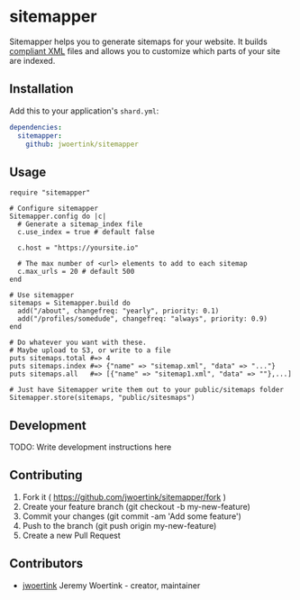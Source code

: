 # sitemapper

Sitemapper helps you to generate sitemaps for your website. It builds [compliant XML](https://www.sitemaps.org/protocol.html) files and allows you to customize which parts of your site are indexed.

## Installation

Add this to your application's `shard.yml`:

```yaml
dependencies:
  sitemapper:
    github: jwoertink/sitemapper
```

## Usage

```crystal
require "sitemapper"

# Configure sitemapper
Sitemapper.config do |c|
  # Generate a sitemap_index file
  c.use_index = true # default false

  c.host = "https://yoursite.io"

  # The max number of <url> elements to add to each sitemap
  c.max_urls = 20 # default 500 
end

# Use sitemapper
sitemaps = Sitemapper.build do
  add("/about", changefreq: "yearly", priority: 0.1)
  add("/profiles/somedude", changefreq: "always", priority: 0.9)
end

# Do whatever you want with these. 
# Maybe upload to S3, or write to a file
puts sitemaps.total #=> 4
puts sitemaps.index #=> {"name" => "sitemap.xml", "data" => "..."}
puts sitemaps.all   #=> [{"name" => "sitemap1.xml", "data" => ""},...]

# Just have Sitemapper write them out to your public/sitemaps folder
Sitemapper.store(sitemaps, "public/sitesmaps")
```

## Development

TODO: Write development instructions here

## Contributing

1. Fork it ( https://github.com/jwoertink/sitemapper/fork )
2. Create your feature branch (git checkout -b my-new-feature)
3. Commit your changes (git commit -am 'Add some feature')
4. Push to the branch (git push origin my-new-feature)
5. Create a new Pull Request

## Contributors

- [jwoertink](https://github.com/jwoertink) Jeremy Woertink - creator, maintainer
